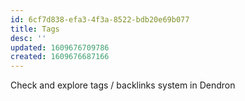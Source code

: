 ```yaml
---
id: 6cf7d838-efa3-4f3a-8522-bdb20e69b077
title: Tags
desc: ''
updated: 1609676709786
created: 1609676687166
---
```


Check and explore tags / backlinks system in Dendron

